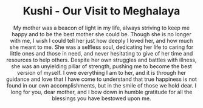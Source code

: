 ---
title: "Kushi - Our Visit to Meghalaya"  # Add a page title.
subtitle: "My mother was a beacon of light in my life, always striving to keep me happy and to be the best mother she could be. Though she is no longer with me, I wish I could tell her just how deeply I loved her, and how much she meant to me. She was a selfless soul, dedicating her life to caring for little ones and those in need, and never hesitating to give of her time and resources to help others. Despite her own struggles and battles with illness, she was an unyielding pillar of strength, pushing me to become the best version of myself. I owe everything I am to her, and it is through her guidance and love that I have come to understand that true happiness is not found in our own accomplishments, but in the smile of those we hold dear. I long for you, dear mother, and I bow down in humble gratitude for all the blessings you have bestowed upon me."
---